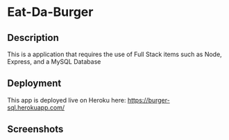 # Eat-Da-Burger

## Description

This is a application that requires the use of Full Stack items such as Node, Express, and a MySQL Database

## Deployment

This app is deployed live on Heroku here: https://burger-sql.herokuapp.com/

## Screenshots
